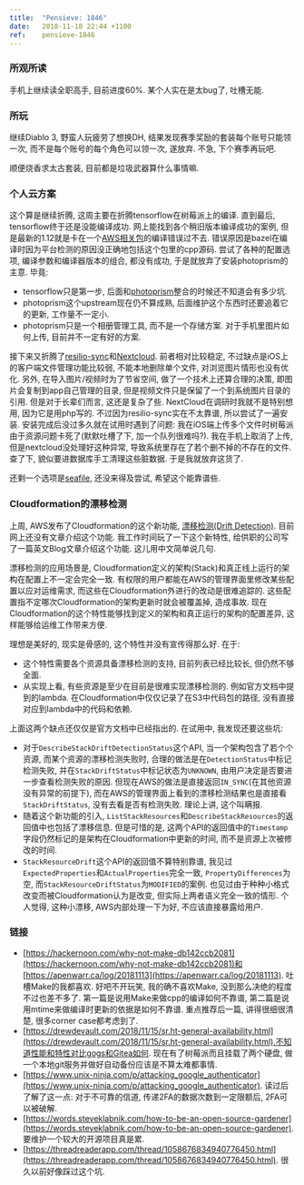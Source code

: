 ```yaml
---
title:  "Pensieve: 1846"
date:   2018-11-18 22:44 +1100
ref:    pensieve-1846
---
```


### 所观所读

手机上继续读全职高手, 目前进度60%. 某个人实在是太bug了, 吐槽无能.

### 所玩

继续Diablo 3, 野蛮人玩疲劳了想换DH, 结果发现赛季奖励的套装每个账号只能领一次, 而不是每个账号的每个角色可以领一次, 遂放弃. 不急, 下个赛季再玩吧.

顺便烧香求太古套装, 目前都是垃圾武器算什么事情嘛.

### 个人云方案

这个算是继续折腾, 这周主要在折腾tensorflow在树莓派上的编译. 直到最后, tensorflow终于还是没能编译成功. 网上能找到各个稍旧版本编译成功的案例, 但是最新的1.12就是卡在一个[AWS相关包](https://github.com/aws/aws-sdk-cpp)的编译错误过不去. 错误原因是bazel在编译时因为平台检测的原因没正确地包括这个包里的cpp源码. 尝试了各种的配置选项, 编译参数和编译器版本的组合, 都没有成功, 于是就放弃了安装photoprism的主意. 毕竟:

* tensorflow只是第一步, 后面和[photoprism](https://photoprism.org/)整合的时候还不知道会有多少坑.
* photoprism这个upstream现在仍不算成熟, 后面维护这个东西时还要追着它的更新, 工作量不一定小.
* photoprism只是一个相册管理工具, 而不是一个存储方案. 对于手机里图片如何上传, 目前并不一定有好的方案.

接下来又折腾了[resilio-sync](https://www.resilio.com/individuals/)和[Nextcloud](https://nextcloud.com). 前者相对比较稳定, 不过缺点是iOS上的客户端文件管理功能比较弱, 不能本地删除单个文件, 对浏览图片情形也没有优化. 另外, 在导入图片/视频时为了节省空间, 做了一个技术上还算合理的决策, 即图片会复制到app自己管理的目录, 但是视频文件只是保留了一个到系统图片目录的引用. 但是对于长辈们而言, 这还是复杂了些. NextCloud在调研时我就不是特别想用, 因为它是用php写的. 不过因为resilio-sync实在不太靠谱, 所以尝试了一遍安装. 安装完成后没过多久就在试用时遇到了问题: 我在iOS端上传多个文件时树莓派由于资源问题卡死了(默默吐槽了下, 加一个队列很难吗?). 我在手机上取消了上传, 但是nextcloud没处理好这种异常, 导致系统里存在了若个删不掉的不存在的文件. 查了下, 貌似要进数据库手工清理这些脏数据. 于是我就放弃这货了.

还剩一个选项是[seafile](https://www.seafile.com/home/), 还没来得及尝试, 希望这个能靠谱些.

### Cloudformation的漂移检测

上周, AWS发布了Cloudformation的这个新功能, [漂移检测(Drift Detection)](https://aws.amazon.com/blogs/aws/new-cloudformation-drift-detection/). 目前网上还没有文章介绍这个功能. 我工作时间玩了一下这个新特性, 给供职的公司写了一篇英文Blog文章介绍这个功能. 这儿用中文简单说几句.

漂移检测的应用场景是, Cloudformation定义的架构(Stack)和真正线上运行的架构在配置上不一定会完全一致. 有权限的用户都能在AWS的管理界面里修改某些配置以应对运维需求, 而这些在Cloudformation外进行的改动是很难追踪的. 这些配置指不定哪次Cloudformation的架构更新时就会被覆盖掉, 造成事故. 现在Cloudformation的这个特性能够找到定义的架构和真正运行的架构的配置差异, 这样能够给运维工作带来方便.

理想是美好的, 现实是骨感的, 这个特性并没有宣传得那么好. 在于:

* 这个特性需要各个资源具备漂移检测的支持, 目前列表已经比较长, 但仍然不够全面.
* 从实现上看, 有些资源是至少在目前是很难实现漂移检测的. 例如官方文档中提到的lambda. 在Cloudformation中仅仅记录了在S3中代码包的路径, 没有直接对应到lambda中的代码和依赖.

上面这两个缺点还仅仅是官方文档中已经指出的. 在试用中, 我发现还要这些坑:

* 对于`DescribeStackDriftDetectionStatus`这个API, 当一个架构包含了若个个资源, 而某个资源的漂移检测失败时, 合理的做法是在`DetectionStatus`中标记检测失败, 并在`StackDriftStatus`中标记状态为`UNKNOWN`, 由用户决定是否要进一步查看检测失败的原因. 但现在AWS的做法是直接返回`IN_SYNC`(在其他资源没有异常的前提下), 而在AWS的管理界面上看到的漂移检测结果也是直接看`StackDriftStatus`, 没有去看是否有检测失败. 理论上讲, 这个叫瞒报.
* 随着这个新功能的引入, `ListStackResources`和`DescribeStackResources`的返回值中也包括了漂移信息. 但是可惜的是, 这两个API的返回值中的`Timestamp`字段仍然标记的是架构在Cloudformation中更新的时间, 而不是资源上次被修改的时间.
* `StackResourceDrift`这个API的返回值不算特别靠谱, 我见过`ExpectedProperties`和`ActualProperties`完全一致, `PropertyDifferences`为空, 而`StackResourceDriftStatus`为`MODIFIED`的案例. 也见过由于种种小格式改变而被Cloudformation认为是改变, 但实际上两者语义完全一致的情形. 个人觉得, 这种小漂移, AWS内部处理一下为好, 不应该直接暴露给用户.


### 链接

* [https://hackernoon.com/why-not-make-db142ccb2081](https://hackernoon.com/why-not-make-db142ccb2081)和[https://apenwarr.ca/log/20181113](https://apenwarr.ca/log/20181113). 吐槽Make的我都喜欢. 好吧不开玩笑, 我的确不喜欢Make, 没到那么决绝的程度不过也差不多了. 第一篇是说用Make来做cpp的编译如何不靠谱, 第二篇是说用mtime来做编译时更新的依据是如何不靠谱. 重点推荐后一篇, 讲得很细很清楚, 很多corner case都考虑到了.
* [https://drewdevault.com/2018/11/15/sr.ht-general-availability.html](https://drewdevault.com/2018/11/15/sr.ht-general-availability.html).不知道性能和特性对比gogs和Gitea如何. 现在有了树莓派而且挂载了两个硬盘, 做一个本地git服务并做好自动备份应该是不算太难都事情.
* [https://www.unix-ninja.com/p/attacking_google_authenticator](https://www.unix-ninja.com/p/attacking_google_authenticator). 读过后了解了这一点: 对于不可靠的信道, 传递2FA的数据次数到一定限额后, 2FA可以被破解.
* [https://words.steveklabnik.com/how-to-be-an-open-source-gardener](https://words.steveklabnik.com/how-to-be-an-open-source-gardener). 要维护一个较大的开源项目真是累.
* [https://threadreaderapp.com/thread/1058676834940776450.html](https://threadreaderapp.com/thread/1058676834940776450.html). 很久以前好像踩过这个坑.
